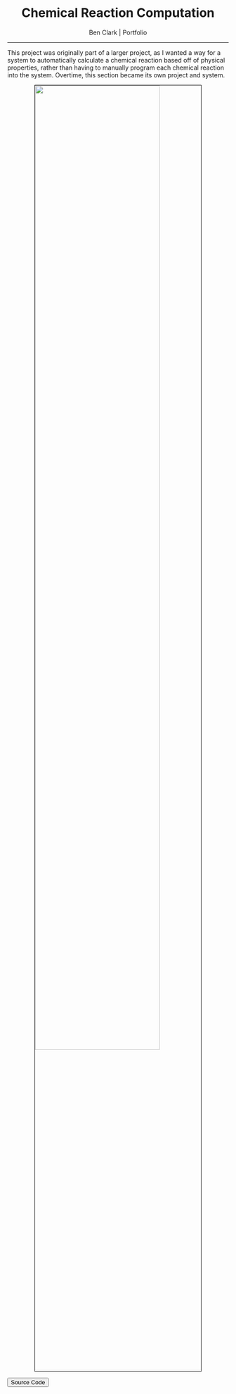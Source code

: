 <div style="text-align: center">
  <h1>Chemical Reaction Computation</h1>
  <p>Ben Clark | Portfolio</p>
</div>

---

This project was originally part of a larger project, as I wanted a way for a system to automatically calculate a chemical reaction based off of physical properties, rather than having to manually program each chemical reaction into the system. Overtime, this section became its own project and system. 

<img style="border: 1px solid black; display: block; margin: auto; width: 75%" src="https://benclark158.github.io/docs/projects/imgs/crc1.jpg">

<button src="">Source Code</button>